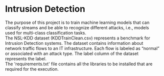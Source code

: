 # **Intrusion Detection**
The purpose of this project is to train machine learning models that can classify streams and be able to recognize different attacks, i.e., models used for multi-class classification tasks.<br>
The NSL-KDD dataset (KDDTrainClean.csv) represents a benchmark for Intrusion Detection systems. The dataset contains information about network traffic flows to an IT infrastructure. Each flow is labeled as “normal” or associated with an attack type. The label column of the dataset represents the label.<br>
The 'requirements.txt' file contains all the libraries to be installed that are required for the execution.
